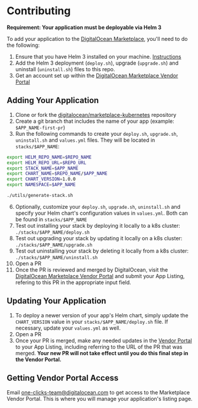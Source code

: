 # Contributing

**Requirement: Your application must be deployable via Helm 3**

To add your application to the [DigitalOcean Marketplace](https://marketplace.digitalocean.com/), you'll need to do the following:
1. Ensure that you have Helm 3 installed on your machine. [Instructions](https://helm.sh/docs/intro/install/)
1. Add the Helm 3 deployment (`deploy.sh`), upgrade (`upgrade.sh`) and uninstall (`uninstall.sh`) files to this repo.
1. Get an account set up within the [DigitalOcean Marketplace Vendor Portal](https://cloud.digitalocean.com/vendorportal)

## Adding Your Application
1. Clone or fork the [digitalocean/marketplace-kubernetes](https://github.com/digitalocean/marketplace-kubernetes) repository
1. Create a git branch that includes the name of your app (example: `$APP_NAME-first-pr`)
1. Run the following commands to create your `deploy.sh`, `upgrade.sh`, `uninstall.sh` and `values.yml` files. They will be located in `stacks/$APP_NAME`:
```bash
export HELM_REPO_NAME=$REPO_NAME
export HELM_REPO_URL=$REPO_URL
export STACK_NAME=$APP_NAME
export CHART_NAME=$REPO_NAME/$APP_NAME
export CHART_VERSION=1.0.0
export NAMESPACE=$APP_NAME

./utils/generate-stack.sh
```
6. Optionally, customize your `deploy.sh`, `upgrade.sh`, `uninstall.sh` and specify your Helm chart's configuration values in `values.yml`. Both can be found in `stacks/$APP_NAME`
7. Test out installing your stack by deploying it locally to a k8s cluster: `./stacks/$APP_NAME/deploy.sh`
8. Test out upgrading your stack by updating it locally on a k8s cluster: `./stacks/$APP_NAME/upgrade.sh`
9. Test out uninstalling your stack by deleting it locally from a k8s cluster: `./stacks/$APP_NAME/uninstall.sh`
10. Open a PR
11. Once the PR is reviewed and merged by DigitalOcean, visit the [DigitalOcean Marketplace Vendor Portal](https://cloud.digitalocean.com/vendorportal) and submit your App Listing, refering to this PR in the appropriate input field.

## Updating Your Application
1. To deploy a newer version of your app's Helm chart, simply update the `CHART_VERSION` value in your `stacks/$APP_NAME/deploy.sh` file. If necessary, update your `values.yml` as well.
1. Open a PR
1. Once your PR is merged, make any needed updates in the [Vendor Portal](https://cloud.digitalocean.com/vendorportal) to your App Listing, including referring to the URL of the PR that was merged. **Your new PR will not take effect until you do this final step in the Vendor Portal.**

## Getting Vendor Portal Access

Email one-clicks-team@digitalocean.com to get access to the Marketplace Vendor Portal. This is where you will manage your application's listing page.

